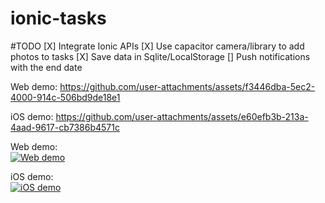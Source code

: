 # ionic-tasks

#TODO 
[X] Integrate Ionic APIs
[X] Use capacitor camera/library to add photos to tasks
[X] Save data in Sqlite/LocalStorage
[] Push notifications with the end date


Web demo:
https://github.com/user-attachments/assets/f3446dba-5ec2-4000-914c-506bd9de18e1

iOS demo:
https://github.com/user-attachments/assets/e60efb3b-213a-4aad-9617-cb7386b4571c

Web demo:  
[![Web demo](https://img.youtube.com/vi/wcMMH9WwF3g/0.jpg)](https://youtu.be/wcMMH9WwF3g)

iOS demo:  
[![iOS demo](https://img.youtube.com/vi/JtelwqjvAeg/0.jpg)](https://youtube.com/shorts/JtelwqjvAeg)
